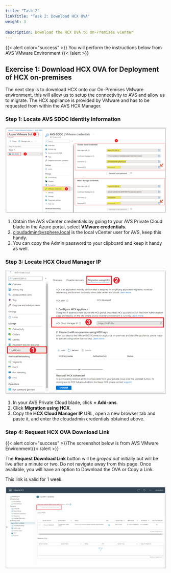 ```yaml
---
title: "Task 2"
linkTitle: "Task 2: Download HCX OVA"
weight: 3

description: Download the HCX OVA to On-Premises vCenter
---
```


{{< alert color="success" >}}
You will perform the instructions below from AVS VMware Environment
{{< /alert >}}

## **Exercise 1: Download HCX OVA for Deployment of HCX on-premises**

The next step is to download HCX onto our On-Premises VMware environment, this will allow us to setup the connectivity to AVS and allow us to migrate. The HCX appliance is provided by VMware and has to be requested from within the AVS HCX Manager.

### Step 1: Locate AVS SDDC Identity Information

![Locate AVS SDDC Identity Information](Mod2Task2Pic1.png)

1. Obtain the AVS vCenter credentials by going to your AVS Private Cloud blade in the Azure portal, select **VMware credentials**.
2. cloudadmin@vsphere.local is the local vCenter user for AVS, keep this handy.
3. You can copy the Admin password to your clipboard and keep it handy as well.

### Step 3: Locate HCX Cloud Manager IP

![Locate HCX Cloud Manager IP](Mod2Task2Pic3.png)

1. In your AVS Private Cloud blade, click **+ Add-ons**.
2. Click **Migration using HCX**.
3. Copy the **HCX Cloud Manager IP** URL, open a new browser tab and paste it, and enter the cloudadmin credentials obtained above.

### Step 4: Request HCX OVA Download Link

{{< alert color="success" >}}The screenshot below is from AVS VMware Environment{{< /alert >}}

The **Request Download Link** button will be *grayed out* initially but will be live after a minute or two. Do not navigate away from this page. Once available, you will have an option to Download the OVA or Copy a Link. 

This link is valid for 1 week.

![](Mod2Task2Pic4.png)
